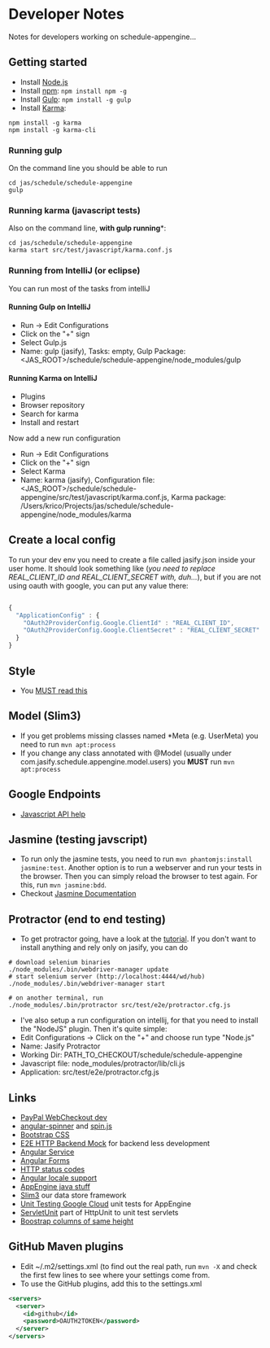 # Developer Notes

Notes for developers working on schedule-appengine...

## Getting started

 * Install [Node.js](http://nodejs.org/)
 * Install [npm](https://npmjs.com): `npm install npm -g`
 * Install [Gulp](http://gulpjs.com/): `npm install -g gulp`
 * Install [Karma](http://karma-runner.github.io/):
 ```
 npm install -g karma
 npm install -g karma-cli
 ```

### Running gulp

On the command line you should be able to run
```
cd jas/schedule/schedule-appengine
gulp
```

### Running karma (javascript tests)

Also on the command line, **with gulp running***:

```
cd jas/schedule/schedule-appengine
karma start src/test/javascript/karma.conf.js
```

### Running from IntelliJ (or eclipse)

You can run most of the tasks from intelliJ

#### Running Gulp on IntelliJ

* Run -> Edit Configurations
* Click on the "+" sign
* Select Gulp.js
* Name: gulp (jasify), Tasks: empty, Gulp Package: <JAS_ROOT>/schedule/schedule-appengine/node_modules/gulp

#### Running Karma on IntelliJ

* Plugins
* Browser repository
* Search for karma
* Install and restart

Now add a new run configuration
* Run -> Edit Configurations
* Click on the "+" sign
* Select Karma
* Name: karma (jasify), Configuration file: <JAS_ROOT>/schedule/schedule-appengine/src/test/javascript/karma.conf.js, Karma package: /Users/krico/Projects/jas/schedule/schedule-appengine/node_modules/karma


## Create a local config

To run your dev env you need to create a file called jasify.json inside your user home.
It should look something like (*you need to replace REAL_CLIENT_ID and REAL_CLIENT_SECRET with, duh...*), but if you
are not using oauth with google, you can put any value there:

```javascript

{
  "ApplicationConfig" : {
    "OAuth2ProviderConfig.Google.ClientId" : "REAL_CLIENT_ID",
    "OAuth2ProviderConfig.Google.ClientSecret" : "REAL_CLIENT_SECRET"
  }
}


```
## Style

 * You [MUST read this](https://github.com/johnpapa/angularjs-styleguide)
 
## Model (Slim3)

 * If you get problems missing classes named *Meta (e.g. UserMeta) you need to run `mvn apt:process`
 * If you change any class annotated with @Model (usually under com.jasify.schedule.appengine.model.users) you **MUST**
 run `mvn apt:process`

## Google Endpoints
 * [Javascript API help](https://developers.google.com/api-client-library/javascript/dev/dev_jscript)

## Jasmine (testing javscript)

 * To run only the jasmine tests, you need to run `mvn phantomjs:install jasmine:test`.  Another option is to run a webserver
   and run your tests in the browser.  Then you can simply reload the browser to test again.  For this, run `mvn jasmine:bdd`.
 * Checkout [Jasmine Documentation](http://jasmine.github.io/2.0/introduction.html)

## Protractor (end to end testing)

 * To get protractor going, have a look at the [tutorial](http://angular.github.io/protractor/#/tutorial).
 If you don't want to install anything and rely only on jasify, you can do
```
# download selenium binaries
./node_modules/.bin/webdriver-manager update
# start selenium server (http://localhost:4444/wd/hub)
./node_modules/.bin/webdriver-manager start

# on another terminal, run
./node_modules/.bin/protractor src/test/e2e/protractor.cfg.js
```
 * I've also setup a run configuration on intellij, for that you need to install the "NodeJS" plugin. Then it's quite
 simple:
  * Edit Configurations -> Click on the "+" and choose run type "Node.js"
  * Name: Jasify Protractor
  * Working Dir: PATH_TO_CHECKOUT/schedule/schedule-appengine
  * Javascript file: node_modules/protractor/lib/cli.js
  * Application: src/test/e2e/protractor.cfg.js


## Links

 * [PayPal WebCheckout dev](https://developer.paypal.com/docs/integration/web/web-checkout/)
 * [angular-spinner](https://github.com/urish/angular-spinner) and [spin.js](http://fgnass.github.io/spin.js/#!)
 * [Bootstrap CSS](http://getbootstrap.com/css/#overview)
 * [E2E HTTP Backend Mock](https://docs.angularjs.org/api/ngMockE2E/service/$httpBackend) for backend less development
 * [Angular Service](https://docs.angularjs.org/guide/services#creating-services)
 * [Angular Forms](https://docs.angularjs.org/guide/forms)
 * [HTTP status codes](http://www.w3.org/Protocols/rfc2616/rfc2616-sec10.html)
 * [Angular locale support](https://docs.angularjs.org/guide/i18n)
 * [AppEngine java stuff](https://cloud.google.com/appengine/docs/java/)
 * [Slim3](https://sites.google.com/site/slim3appengine/) our data store framework
 * [Unit Testing Google Cloud](https://cloud.google.com/appengine/docs/java/tools/localunittesting) unit tests for AppEngine
 * [ServletUnit](http://httpunit.sourceforge.net/doc/servletunit-intro.html) part of HttpUnit to unit test servlets
 * [Boostrap columns of same height](http://www.minimit.com/articles/solutions-tutorials/bootstrap-3-responsive-columns-of-same-height)


## GitHub Maven plugins

 * Edit ~/.m2/settings.xml (to find out the real path, run `mvn -X` and check the first few lines to see where your settings come from.
 * To use the GitHub plugins, add this to the settings.xml
```xml
<servers>
  <server>
    <id>github</id>
    <password>OAUTH2TOKEN</password>
  </server>
</servers>
```
